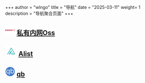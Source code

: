 +++
author = "wlngo"
title = "导航"
date = "2025-03-11"
weight= 1
description = "导航聚合页面"
+++
## ![minio.png](minio.png) [私有内网Oss](https://oss.wlngo.top:9050/)
## ![alist.png](alist.png) [Alist](http://nfs-server:5244/)
## ![qbittorrent.png](qbittorrent.png) [qb](http://nfs-server:8060/)